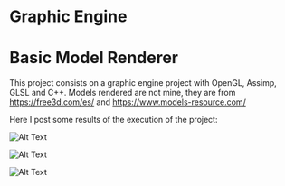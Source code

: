 # Graphic Engine
# Basic Model Renderer
This project consists on a graphic engine project with OpenGL, Assimp, GLSL and C++. Models rendered are not mine, they are from https://free3d.com/es/ and https://www.models-resource.com/

Here I post some results of the execution of the project:

![Alt Text](https://raw.githubusercontent.com/JorgeURJC/GraphicEngine/master/GameEngine/Results/goku.PNG)

![Alt Text](https://raw.githubusercontent.com/JorgeURJC/Basic-Model-Renderer/master/results/lego_sombra_especular.png)

![Alt Text](https://raw.githubusercontent.com/JorgeURJC/Basic-Model-Renderer/master/results/frozono_sombra_especular.png)
